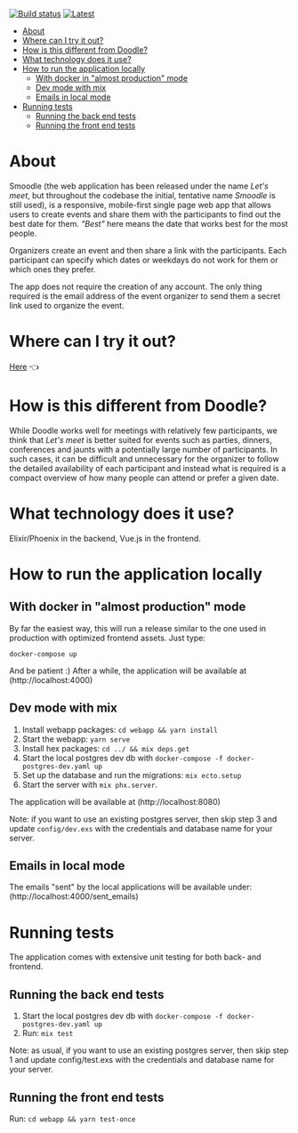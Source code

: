 [![Build status](https://circleci.com/gh/maxmarcon/smoodle.svg?style=shield)](https://app.circleci.com/pipelines/github/maxmarcon/smoodle)
[![Latest](https://img.shields.io/github/v/tag/maxmarcon/smoodle.svg)](https://go.lets-meet.app)

<!--ts-->
   * [About](#about)
   * [Where can I try it out?](#where-can-i-try-it-out)
   * [How is this different from Doodle?](#how-is-this-different-from-doodle)
   * [What technology does it use?](#what-technology-does-it-use)
   * [How to run the application locally](#how-to-run-the-application-locally)
      * [With docker in "almost production" mode](#with-docker-in-almost-production-mode)
      * [Dev mode with mix](#dev-mode-with-mix)
      * [Emails in local mode](#emails-in-local-mode)
   * [Running tests](#running-tests)
      * [Running the back end tests](#running-the-back-end-tests)
      * [Running the front end tests](#running-the-front-end-tests)

<!-- Added by: max, at: Fri Aug 28 11:09:58 CEST 2020 -->

<!--te-->

# About

Smoodle (the web application has been released under the name *Let's meet*, but throughout the codebase
the initial, tentative name *Smoodle* is still used),
is a responsive, mobile-first single page web app that allows users to create events and share them with
the participants to find out the best date for them. *"Best"* here means the date that works best for the
most people.

Organizers create an event and then share a link with the participants. Each participant can specify which
dates or weekdays do not work for them or which ones they prefer.

The app does not require the creation of any account. The only thing required is the email address of the
event organizer to send them a secret link used to organize the event.

# Where can I try it out?

[Here](https://go.lets-meet.app) 👈

# How is this different from Doodle?

While Doodle works well for meetings with relatively few participants, we think that *Let's meet* is better suited
for events such as parties, dinners, conferences and jaunts with a potentially large number of participants.
In such cases, it can be difficult and unnecessary for the organizer to follow the detailed availability of each participant and instead
what is required is a compact overview of how many people can attend or prefer a given date.

# What technology does it use?

Elixir/Phoenix in the backend, Vue.js in the frontend.

# How to run the application locally

## With docker in "almost production" mode

By far the easiest way, this will run a release similar to the one used in production with optimized
frontend assets. Just type:

```docker-compose up```

And be patient :) After a while, the application will be available at (http://localhost:4000)

## Dev mode with mix

1. Install webapp packages: `cd webapp && yarn install`
2. Start the webapp: `yarn serve`
3. Install hex packages: `cd ../ && mix deps.get`
4. Start the local postgres dev db with `docker-compose -f docker-postgres-dev.yaml up`
5. Set up the database and run the migrations: `mix ecto.setup`
6. Start the server with `mix phx.server`.

The application will be available at (http://localhost:8080)

Note: if you want to use an existing postgres server, then skip step 3 and update `config/dev.exs` with the credentials
and database name for your server.

## Emails in local mode

The emails "sent" by the local applications will be available under: (http://localhost:4000/sent_emails)

# Running tests

The application comes with extensive unit testing for both back- and frontend.

## Running the back end tests

1. Start the local postgres dev db with `docker-compose -f docker-postgres-dev.yaml up`
2. Run: `mix test`

Note: as usual, if you want to use an existing postgres server, then skip step 1 and update config/test.exs with the credentials and database name for your server.

## Running the front end tests

Run: `cd webapp && yarn test-once`
